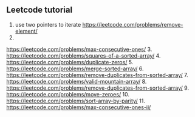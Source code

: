 ## Leetcode tutorial
1. use two pointers to iterate
https://leetcode.com/problems/remove-element/ 
2. 
https://leetcode.com/problems/max-consecutive-ones/ 
3. 
https://leetcode.com/problems/squares-of-a-sorted-array/ 
4. 
https://leetcode.com/problems/duplicate-zeros/ 
5. 
https://leetcode.com/problems/merge-sorted-array/ 
6. 
https://leetcode.com/problems/remove-duplicates-from-sorted-array/
7. 
https://leetcode.com/problems/valid-mountain-array/ 
8. 
https://leetcode.com/problems/remove-duplicates-from-sorted-array/
9. 
https://leetcode.com/problems/move-zeroes/ 
10. 
https://leetcode.com/problems/sort-array-by-parity/
11. 
https://leetcode.com/problems/max-consecutive-ones-ii/ 